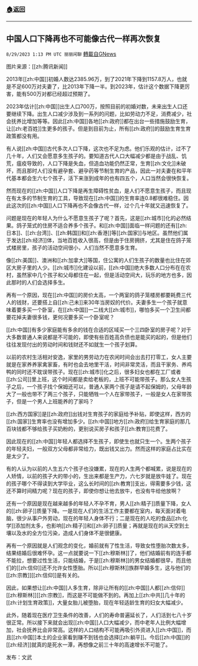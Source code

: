 ###  [:house:返回](README.md)
---


## 中国人口下降再也不可能像古代一样再次恢复
`8/29/2023 1:13 PM UTC 丽丽闲聊` [轉載自GNews](https://gnews.org/articles/1615569)

图片来源：[[zh:腾讯新闻]]

2013年[[zh:中国]]初婚人数达2385.96万，到了2021年下降到1157.8万人，也就是不足600万对夫妻了，比2013年下降一半。到2023年，估计这个数据下降更厉害，能有500万对都已经超过预期了。

2023年估计[[zh:中国]]出生人口700万，按照目前的初婚对数，未来出生人口还要继续下降。出生人口减少涉及到一系列的问题，比如劳动力不足，消费减少，社会抚养比增加等等。因此[[zh:中国]]各地[[zh:政府]]都在出台一些措施鼓励生育，让[[zh:老百姓]]生更多的孩子。但是到目前为止，所有[[zh:政府]]的鼓励生育生育政策都没有用。

有人说[[zh:中国]]古代多次人口下降，这次也不足为虑。他们乐观的估计，过不了几十年，人们又会愿意多生孩子的。要知道古代人口大幅减少都是由于战乱、饥荒，瘟疫导致的，人口下降是失血，但造血功能仍然正常，生育[[zh:文化]]未破坏，而且那时人们没有避孕套、避孕药等节制生育的产品，因此一对夫妻在和平年代基本都会生六七个孩子，活下来涨到成年的也有四五个，人口当然会很快恢复。

然而现在的[[zh:中国]]人口下降是再生障碍性贫血，是人们不愿意生孩子，而且现在有太多的节制生育的工具，导致现在[[zh:中国]]的生育率连0.8都很难稳住。因此这次的[[zh:中国]]人口下降再也不会像古代一样，过个几十年就又迅速恢复了。

问题是现在的年轻人为什么不愿意生孩子了呢？首先，这是[[zh:城市]]化的必然结果。鸽子笼式的住房不适合养多个孩子。和[[zh:中国]]面临一样问题的还有[[zh:日本]]、[[zh:台湾]]、[[zh:韩国]]和[[zh:香港]]等[[zh:国家]]与地区。虽然他们属于发达[[zh:经济]]体，当地百姓收入很高，但是由于住房拥挤，尤其是住在鸽子笼式楼房里，孩子的活动空间很小，人们当然不愿意多生育。

像[[zh:美国]]、澳洲和[[zh:加拿大]]等国，住公寓的人们生孩子的数量也比住在郊区大房子里的人少。[[zh:城市]]化建设以前，[[zh:中国]]绝大多数人口分布在在农村，虽然家中几个孩子和父母都住在一起，但是活动空间大，玩乐的地方也多，因此那时的人们会选择多生。

再有一个原因，现在[[zh:中国]]的房价太高，一个两室的鸽子笼楼房都要耗费三代人的钱财，还要搭上自[[zh:己未]]来30年当房奴的代价。夫妻多生一个孩子就意味着要多买一个卧室，在[[zh:中国]]一二线大[[zh:城市]]，哪怕多买一个卫生间都要花掉夫妻很多钱，更何况要多买一个卧室呢？

[[zh:中国]]有多少家庭能有多余的钱在合适的区域买一个三四卧室的房子呢？对于大多数普通人来说都是不可能的，即使有些百姓高负债也是能买的起的，但是他们往往发现付出的劳动时间和钱财还不如就生一个孩子划算。

以前的农村生活相对安逸，家里的男劳动力在农闲时间会出去打打零工，女人主要就是在家养养家禽家畜，有时也会去地里干活，时间非常灵活，而且干家务、养鸡鸭的同时还不耽误带孩子。现在[[zh:城市]]化之后，很多妇女也都在工厂或者[[zh:公司]]里上班，这个时间都是卖给老板的，上班不可能带孩子。那么女人生孩子之后，一个孩子找个保姆还可以，普通人家两个孩子是请不起保姆的，父母年龄大了一般也带不了两三个孩子，只能牺牲一个人在家带孩子，一般是女人在家带孩子，但是一个男人上班能养的了家吗？

[[zh:西方国家]]是[[zh:政府]]出钱对生育孩子的家庭给予补贴，即使这样，西方的[[zh:国家]]生育率也没有增加多少。[[zh:中国]]地方[[zh:政府]]给生育家庭的那几百块钱都不够给孩子买奶粉的，更别说买房子和孩子[[zh:教育]]花费了。

因此现在的[[zh:中国]]年轻人都选择不生孩子，即使生也就只生一个。生两个孩子的年轻夫妇，一般双方父母都非常给力，既出钱又出力。然而这样的家庭占比实在是太少了。

有的人认为以前的人生五六个孩子也没嫌累，现在的人生两个都喊累，说是现在的人矫情，以前的孩子大的带小的，生出来都是生产力，六七岁就是放牛娃了。现在的孩子哪个不得读到大学毕业，这么长时间的[[zh:教育]]支出，得需要多少钱，这还不算时间精力呢？现在的孩子，即使你想让他去放牛，也没有牛给他放啊？

还有一个原因是现在越来越多的年轻人不孕不育，男人[[zh:精子]]质量下降，女人的[[zh:卵子]]质量下降。一是现在人们的生活工作主要都在室内，每天面对着电脑，很少从事户外劳动，现在的年轻人身体不行；二是现在的人吃的食品[[zh:化学]]添加剂太多，也影响[[zh:精子]]和[[zh:卵子]]质量；再就是现在的从天空到土壤以及水的全方位污染，造成人们身体不是很健康。

再有一个原因就是人们观念的变化，婚前就有了性生活，导致女性堕胎次数太多，结果结婚后很难怀孕。这一点就要说一下[[zh:穆斯林]]了，他们结婚前有的连手都不能拉，想要过性生活，只能结婚，于是[[zh:穆斯林]]的男女结婚都很早，而且他们的[[zh:信仰]]还不允许女性堕胎。所以[[zh:穆斯林]]族群早婚多生，这与他们的[[zh:宗教]][[zh:信仰]]是有关的。

因此，如果想让[[zh:中国]]人多生育，除非让所有的[[zh:中国]]人都[[zh:信仰]][[zh:穆斯林]][[zh:宗教]]，而这是不可能做不到的。再加上[[zh:中共]]几十年的[[zh:计划生育政策]]，大量女胎儿被堕胎，现在年轻适龄生育的妇女大幅减少。

此外，随着现在医疗卫生条件的改善，人们的寿命普遍延长了，人们活到七八十岁很正常。所以接下来就会出现[[zh:中国]]人口大幅减少，而中老年人比例大幅增加，社会抚养比会非常高。这样的人口结构不可能再吸引外资进入[[zh:中国]]，而且[[zh:中国]]本土的企业家看到赚不到钱也会选择[[zh:躺平]]。今后[[zh:中国]]的[[zh:经济]]就真的是死水一潭，再想像之前三十年的高速增长不可能了。

发布：文武

